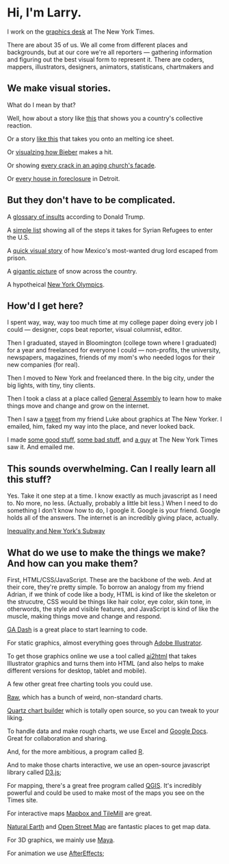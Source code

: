 # Hi, I'm Larry.

I work on the [graphics desk](https://twitter.com/nytgraphics) at The New York Times.

There are about 35 of us. We all come from different places and backgrounds, but at our core we're all reporters — gathering information and figuring out the best visual form to represent it. There are coders, mappers, illustrators, designers, animators, statisticans, chartmakers and 

## We make visual stories. 

What do I mean by that?

Well, how about a story like [this](http://www.nytimes.com/interactive/2014/06/12/sports/worldcup/brazil-first-goal-videos.html) that shows you a country's collective reaction.

Or a story [like this](http://www.nytimes.com/interactive/2015/10/27/world/greenland-is-melting-away.html) that takes you onto an melting ice sheet.

Or [visualzing how Bieber](http://www.nytimes.com/interactive/2015/08/25/arts/music/justin-bieber-diplo-skrillex-make-a-hit-song.html) makes a hit.

Or showing [every crack in an aging church's facade](http://www.nytimes.com/interactive/2015/09/17/nyregion/st-patricks-cathedral-pope-francis-visit.html).

Or [every house in foreclosure](http://www.nytimes.com/interactive/2014/06/27/us/detroit-foreclosure-photo-mosaic.html) in Detroit.


## But they don't have to be complicated.

A [glossary of insults](http://www.nytimes.com/interactive/2016/01/28/upshot/donald-trump-twitter-insults.html) according to Donald Trump.

A [simple list](http://www.nytimes.com/interactive/2015/11/20/us/why-it-takes-two-years-for-syrian-refugees-to-apply-to-enter-the-united-states.html) showing all of the steps it takes for Syrian Refugees to enter the U.S.

A [quick visual story](http://www.nytimes.com/interactive/2015/07/13/world/americas/mexico-drug-kingpin-prison-escape.html) of how Mexico's most-wanted drug lord escaped from prison. 

A [gigantic picture](http://www.nytimes.com/interactive/2015/03/05/us/one-giant-picture-of-all-the-snow-across-the-us.html) of snow across the country.

A hypotheical [New York Olympics](http://www.nytimes.com/interactive/2014/02/04/sports/olympic-venues.html).


## How'd I get here?
I spent way, way, way too much time at my college paper doing every job I could — designer, cops beat reporter, visual columnist, editor. 

Then I graduated, stayed in Bloomington (college town where I graduated) for a year and freelanced for everyone I could — non-profits, the university, newspapers, magazines, friends of my mom's who needed logos for their new companies (for real).

Then I moved to New York and freelanced there. In the big city, under the big lights, with tiny, tiny clients. 

Then I took a class at a place called [General Assembly](https://generalassemb.ly/) to learn how to make things move and change and grow on the internet. 

Then I saw a [tweet](https://twitter.com/tmthyluke/status/295974605758283777) from my friend Luke about graphics at The New Yorker. I emailed, him, faked my way into the place, and never looked back. 

I made [some good stuff](http://projects.newyorker.com/story/citi-bike.html), [some bad stuff](http://larrybuch.com/newyorker/beer/), and [a guy](https://twitter.com/Duenes) at The New York Times saw it. And emailed me.


## This sounds overwhelming. Can I really learn all this stuff?

Yes. Take it one step at a time. I know exactly as much javascript as I need to. No more, no less. (Actually, probably a little bit less.) When I need to do something I don't know how to do, I google it. Google is your friend. Google holds all of the answers. The internet is an incredibly giving place, actually. 

[Inequality and New York's Subway](http://projects.newyorker.com/story/subway/)


## What do we use to make the things we make? And how can you make them?

First, HTML/CSS/JavaScript. These are the backbone of the web. And at their core, they're pretty simple. To borrow an analogy from my friend Adrian, if we think of code like a body, HTML is kind of like the skeleton or the strucutre, CSS would be things like hair color, eye color, skin tone, in otherwords, the style and visible features, and JavaScript is kind of like the muscle, making things move and change and respond.

[GA Dash](https://dash.generalassemb.ly/) is a great place to start learning to code. 

For static graphics, almost everything goes through [Adobe Illustrator](http://www.adobe.com/products/illustrator.html). 

To get those graphics online we use a tool called [ai2html](http://ai2html.org/) that takes Illustrator graphics and turns them into HTML (and also helps to make different versions for desktop, tablet and mobile).

A few other great free charting tools you could use. 

[Raw](http://raw.densitydesign.org/), which has a bunch of weird, non-standard charts. 

[Quartz chart builder](http://quartz.github.io/Chartbuilder/) which is totally open source, so you can tweak to your liking. 

To handle data and make rough charts, we use Excel and [Google Docs](http://drive.google.com/). Great for collaboration and sharing.

And, for the more ambitious, a program called [R](http://www.r-project.org/). 

And to make those charts interactive, we use an open-source javascript library called [D3.js](http://d3js.org/);

For mapping, there's a great free program called [QGIS](http://www.qgis.org/en/site/). It's incredibly powerful and could be used to make most of the maps you see on the Times site. 

For interactive maps [Mapbox and TileMill](https://www.mapbox.com/) are great. 

[Natural Earth](http://www.naturalearthdata.com/) and [Open Street Map](http://www.openstreetmap.org/) are fantastic places to get map data. 

For 3D graphics, we mainly use [Maya](http://www.autodesk.com/products/maya/overview). 

For animation we use [AfterEffects](http://www.adobe.com/products/aftereffects.html);
